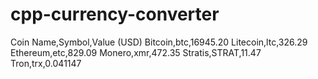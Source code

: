 # cpp-currency-converter
Coin Name,Symbol,Value (USD)
Bitcoin,btc,16945.20
Litecoin,ltc,326.29
Ethereum,etc,829.09
Monero,xmr,472.35
Stratis,STRAT,11.47
Tron,trx,0.041147
